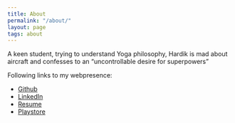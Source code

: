 ```yaml
---
title: About
permalink: "/about/"
layout: page
tags: about
---
```


A keen student, trying to understand Yoga philosophy, Hardik is mad about aircraft and confesses to an “uncontrollable desire for superpowers”

Following links to my webpresence:

* [Github](https://github.com/geniushkg)
* [LinkedIn](https://www.linkedin.com/in/geniushkg)
* [Resume](https://goo.gl/Jzm4eU)
* [Playstore](https://play.google.com/store/apps/developer?id=Hardikgoswami.com)
